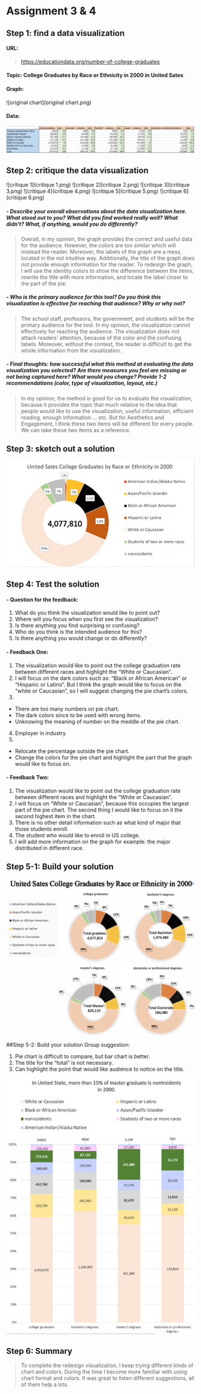 # Assignment 3 & 4
## Step 1: find a data visualization
#### URL: 
>https://educationdata.org/number-of-college-graduates
#### Topic: College Graduates by Race or Ethnicity in 2000 in United Sates
#### Graph:
![original chart](original chart.png)
#### Data:
![data](data.png)
## Step 2: critique the data visualization
![critique 1](critique 1.png)
![critique 2](critique 2.png)
![critique 3](critique 3.png)
![critique 4](critique 4.png)
![critique 5](critique 5.png)
![critique 6](critique 6.png)
#####	- Describe your overall observations about the data visualization here.  What stood out to you?  What did you find worked really well?  What didn't?  What, if anything, would you do differently?  
>Overall, in my opinion, the graph provides the correct and useful data for the audience. However, the colors are too similar which will mislead the reader. Moreover, the labels of the graph are a mess, located in the not intuitive way. Additionally, the title of the graph does not provide enough information for the reader. To redesign the graph, I will use the identity colors to show the difference between the items, rewrite the title with more information, and locate the label closer to the part of the pie.
#####	-	Who is the primary audience for this tool?  Do you think this visualization is effective for reaching that audience?  Why or why not?
>The school staff, professors, the government, and students will be the primary audience for the tool. In my opinion, the visualization cannot effectively for reaching the audience. The visualization does not attack readers’ attention, because of the color and the confusing labels. Moreover, without the context, the reader is difficult to get the whole information from the visualization.
#####	-	Final thoughts: how successful what this method at evaluating the data visualization you selected? Are there measures you feel are missing or not being captured here?  What would you change?  Provide 1-2 recommendations (color, type of visualization, layout, etc.)
>In my opinion, the method is good for us to evaluate the visualization, because it provides the topic that much relative to the idea that people would like to use the visualization, useful information, efficient reading, enough information … etc. But for Aesthetics and Engagement, I think these two items will be different for every people. We can take these two items as a reference.

## Step 3: sketch out a solution
![redesign1](redesign1.png)

## Step 4: Test the solution
#### - Question for the feedback:
1.	What do you think the visualization would like to point out?
2.	Where will you focus when you first see the visualization?
3.	Is there anything you find surprising or confusing?
4.	Who do you think is the intended audience for this?
5.	Is there anything you would change or do differently?

#### - Feedback One:
1.	The visualization would like to point out the college graduation rate between different races and highlight the “White or Caucasian”.
2.	I will focus on the dark colors such as: “Black or African American” or “Hispanic or Latino”. But I think the graph would like to focus on the “white or Caucasian”, so I will suggest changing the pie chart’s colors.
3.	
  -	There are too many numbers on pie chart. 
  -	The dark colors since to be used with wrong items.
  -	Unknowing the meaning of number on the meddle of the pie chart.
4.	Employer in industry
5.	 
  -	Relocate the percentage outside the pie chart.
  -	Change the colors for the pie chart and highlight the part that the graph would like to focus on.

#### -	Feedback Two:
1.	The visualization would like to point out the college graduation rate between different races and highlight the “White or Caucasian”.
2.	I will focus on “White or Caucasian”, because this occupies the largest part of the pie chart. The second thing I would like to focus on it the second highest item in the chart.
3.	There is no other detail information such as what kind of major that those students enroll.
4.	The student who would like to enroll in US college.
5.	I will add more information on the graph for example: the major distributed in different race. 

## Step 5-1: Build your solution
![redesign2](redesign2.png)

##Step 5-2: Build your solution
Group suggestion:
1.	Pie chart is difficult to compare, but bar chart is better.
2.	The title for the “total” is not necessary.
3.	Can highlight the point that would like audience to notice on the title.

![redesign3](redesign3.png)

## Step 6: Summary
>To complete the redesign visualization, I keep trying different kinds of chart and colors. During the time I become more familiar with using chart format and colors. It was great to listen different suggestions, all of them help a lots. 
